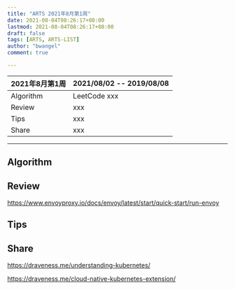 ```yaml
---
title: "ARTS 2021年8月第1周"
date: 2021-08-04T08:26:17+08:00
lastmod: 2021-08-04T08:26:17+08:00
draft: false
tags: [ARTS, ARTS-LIST]
author: "bwangel"
comment: true

---
```


2021年8月第1周|2021/08/02 -- 2019/08/08
---|---
Algorithm|LeetCode xxx
Review|xxx
Tips|xxx
Share|xxx

<!--more-->

---

## Algorithm

## Review

https://www.envoyproxy.io/docs/envoy/latest/start/quick-start/run-envoy

## Tips

## Share

https://draveness.me/understanding-kubernetes/

https://draveness.me/cloud-native-kubernetes-extension/

